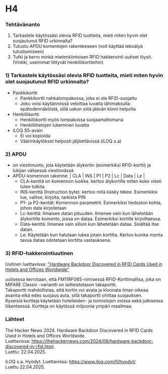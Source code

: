 # H4
### Tehtävänanto  
1. Tarkastele käytössäsi olevia RFID tuotteita, mieti miten hyvin olet suojautunut RFID urkinnalta?
2. Tutustu APDU komentojen rakenteeseen (voit käyttää tekoälyä tutustumiseen)
3. Tutki ja kerro minkä mielenkiintoisen RFID hakkerointi uutiset löysit. (Vinkki, useimmat liittyvät henkilökortteihin)
   

### 1) Tarkastele käytössäsi olevia RFID tuotteita, mieti miten hyvin olet suojautunut RFID urkinnalta?
- Pankkikortti  
    - Pankkikortti nahkalompakossa, joka ei ole RFID-suojattu  
    - Joku voisi käytännössä veloittaa luvatta lähimaksulla: epätodennäköistä, sillä uskon siitä jäävän kiinni helpolla  
- Henkilökortti  
    - Henkilökortti myös lompakossa suojaamattomana  
    - Henkilötietojen lukeminen luvatta
- iLOQ S5-avain  
    - Ei voi kopioida 
    - Väärinkäytökset helposti jäljitettävissä
      (iLOQ s.a)

      
### 2) APDU
- on viestimuoto, jota käytetään älykortin (esimerkiksi RFID-kortti) ja lukijan välisessä viestinnässä
- APDU-komennon rakenne: | CLA | INS | P1 | P2 | Lc | Data | Le |
    - CLA-kenttä on komennon luokka. kertoo älykortille miten koko viesti tulee tulkita.
    - INS-kenttä (Instruction byte): kertoo mitä käsky tekee. Esimerkiksi lue, valitse, kirjoita, tarkista PIN
    - P1- ja P2-kentät: Komennon parametrit. Esimerkiksi tiedoston kohta, johon data kirjoitetaan
    - Lc-kenttä: Ilmaisee datan pituuden. Ilmenee vain kun lähetetään älykortille komento, jossa on dataa. Esimerkiksi kortille kirjoittaessa.
    - Data-kenttä: Ilmenee vain silloin kun lähetetään dataa. Sisältää itse datan.
    - Le: Käytetään kun halutaan lukea jotain kortilta. Kertoo kuinka monta tavua dataa odotetaan kortilta vastauksena.

    
### 3) RFID-hakkerointiuutinen
Uutinen luettavissa: ["Hardware Backdoor Discovered in RFID Cards Used in Hotels and Offices Worldwide"](https://thehackernews.com/2024/08/hardware-backdoor-discovered-in-rfid.html)

uutisessa kerrotaan, että FM11RF08S-nimisessä RFID-Korttimallisa, joka on MIFARE Classic -variantti on laitteistotason takaportti.  
Takaportti mahdollistaa, että kortin voi avata ja kloonata ilman oikeaa avainta eikä edes suojaus auta, sillä takaportti ohittaa suojauksen.  
Kyseisiä kortteja käytetään hotelleiden- ja toimistojen ovissa sekä julkisessa liikenteessä. Kortteja on käytössä miljoonia ympäri maailmaa. 

### Lähteet  
The Hacker News 2024. Hardware Backdoor Discovered in RFID Cards Used in Hotels and Offices Worldwide.  
Luettavissa: https://thehackernews.com/2024/08/hardware-backdoor-discovered-in-rfid.html.  
Luettu: 22.04.2025.  

iLOQ s.a. Hyödyt. Luettavissa: https://www.iloq.com/fi/hyodyt/.  
Luettu 22.04.2025.
